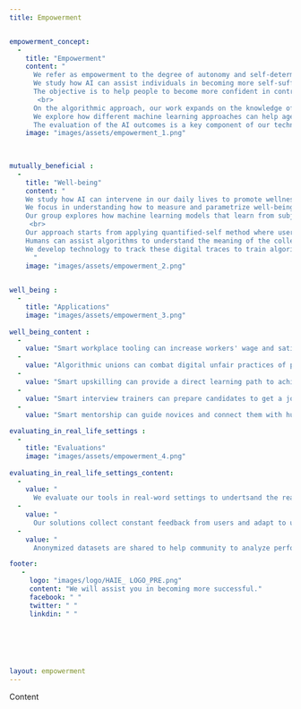 ```yaml
---
title: Empowerment


empowerment_concept: 
  -
    title: "Empowerment"
    content: "
      We refer as empowerment to the degree of autonomy and self-determination in people and in communities.
      We study how AI can assist individuals in becoming more self-sufficient and help them to advance in their goals. 
      The objective is to help people to become more confident in controlling their life and to enhance their potential to influence the world around them.
       <br>
      On the algorithmic approach, our work expands on the knowledge of AI Empowerment that explores the potential an agent perceives that it has to influence its environment. 
      We explore how different machine learning approaches can help agents to identify and learn from human interactions and adapt according to the immediate bennefit for humans.
      The evaluation of the AI outcomes is a key component of our technology to promote Trustworthy AI solutions."
    image: "images/assets/empowerment_1.png"

  
  
mutually_beneficial : 
  -
    title: "Well-being"
    content: "
    We study how AI can intervene in our daily lives to promote wellness in different dimentions such as the mental, physical, economic, amd emotional well-being.
    We focus in understanding how to measure and parametrize well-being measurements that algorithms can use to optimize their outcome.
    Our group explores how machine learning models that learn from subjective factors can gradually improve their perceived performance.
     <br>
    Our approach starts from applying quantified-self method where users are willing to understand how they are performing periodically.
    Humans can assist algorithms to understand the meaning of the collected data and how these digital traces can be linked to a direct bennefit for them.
    We develop technology to track these digital traces to train algorithms that can help individuals towards their goals.
      "
    image: "images/assets/empowerment_2.png"

  
well_being : 
  -
    title: "Applications"
    image: "images/assets/empowerment_3.png"
    
well_being_content :
  -
    value: "Smart workplace tooling can increase workers' wage and satisfaction (performance)"
  -
    value: "Algorithmic unions can combat digital unfair practices of platforms (justice)"
  -
    value: "Smart upskilling can provide a direct learning path to achieve a goal (education)"
  -
    value: "Smart interview trainers can prepare candidates to get a job position (recruitment)"
  -
    value: "Smart mentorship can guide novices and connect them with human mentors (mentoring)"

evaluating_in_real_life_settings : 
  -
    title: "Evaluations"
    image: "images/assets/empowerment_4.png"
    
evaluating_in_real_life_settings_content:
  -
    value: "
      We evaluate our tools in real-word settings to undertsand the real impact of AI-powered tools."
  -
    value: "
      Our solutions collect constant feedback from users and adapt to user evolving preferences."
  -
    value: "
      Anonymized datasets are shared to help community to analyze performance data."

footer:
   - 
     logo: "images/logo/HAIE_ LOGO_PRE.png"
     content: "We will assist you in becoming more successful."
     facebook: " "
     twitter: " "
     linkdin: " "
   


 
 
 
layout: empowerment
---
```



Content
